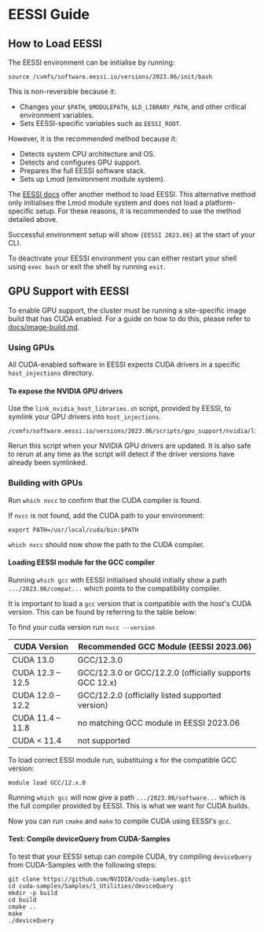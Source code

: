# EESSI Guide

## How to Load EESSI

The EESSI environment can be initialise by running:

```[bash]
source /cvmfs/software.eessi.io/versions/2023.06/init/bash
```

This is non-reversible because it:

- Changes your `$PATH`, `$MODULEPATH`, `$LD_LIBRARY_PATH`, and other critical environment variables.
- Sets EESSI-specific variables such as `EESSI_ROOT`.

However, it is the recommended method because it:

- Detects system CPU architecture and OS.
- Detects and configures GPU support.
- Prepares the full EESSI software stack.
- Sets up Lmod (environment module system).

The [EESSI docs](https://www.eessi.io/docs/using_eessi/setting_up_environment/) offer another method to load EESSI. This alternative method only initialises the Lmod module system and does not load a platform-specific setup. For these reasons, it is recommended to use the method detailed above.

Successful environment setup will show `{EESSI 2023.06}` at the start of your CLI.

To deactivate your EESSI environment you can either restart your shell using `exec bash` or exit the shell by running `exit`.

## GPU Support with EESSI

To enable GPU support, the cluster must be running a site-specific image build that has CUDA enabled. For a guide on how to do this, please refer to [docs/image-build.md](../image-build.md).

### Using GPUs

All CUDA-enabled software in EESSI expects CUDA drivers in a specific `host_injections` directory.

#### To expose the NVIDIA GPU drivers

Use the `link_nvidia_host_libraries.sh` script, provided by EESSI, to symlink your GPU drivers into `host_injections`.

```[bash]
/cvmfs/software.eessi.io/versions/2023.06/scripts/gpu_support/nvidia/link_nvidia_host_libraries.sh
```

Rerun this script when your NVIDIA GPU drivers are updated. It is also safe to rerun at any time as the script will detect if the driver versions have already been symlinked.

### Building with GPUs

Run `which nvcc` to confirm that the CUDA compiler is found.

If `nvcc` is not found, add the CUDA path to your environment:

```[bash]
export PATH=/usr/local/cuda/bin:$PATH
```

`which nvcc` should now show the path to the CUDA compiler.

#### Loading EESSI module for the GCC compiler

Running `which gcc` with EESSI initialised should initially show a path `.../2023.06/compat...` which points to the compatibility compiler.

It is important to load a `gcc` version that is compatible with the host's CUDA version. This can be found by referring to the table below:

To find your cuda version run `nvcc --version`

| **CUDA Version** | **Recommended GCC Module (EESSI 2023.06)**              |
| ---------------- | ------------------------------------------------------- |
| CUDA 13.0        | GCC/12.3.0                                              |
| CUDA 12.3 – 12.5 | GCC/12.3.0 or GCC/12.2.0 (officially supports GCC 12.x) |
| CUDA 12.0 – 12.2 | GCC/12.2.0 (officially listed supported version)        |
| CUDA 11.4 – 11.8 | no matching GCC module in EESSI 2023.06                 |
| CUDA < 11.4      | not supported                                           |

To load correct ESSI module run, substituing x for the compatible GCC version:

```[bash]
module load GCC/12.x.0
```

Running `which gcc` will now give a path `.../2023.06/software...` which is the full compiler provided by EESSI. This is what we want for CUDA builds.

Now you can run `cmake` and `make` to compile CUDA using EESSI's `gcc`.

#### Test: Compile deviceQuery from CUDA-Samples

To test that your EESSI setup can compile CUDA, try compiling `deviceQuery` from CUDA-Samples with the following steps:

```[bash]
git clone https://github.com/NVIDIA/cuda-samples.git
cd cuda-samples/Samples/1_Utilities/deviceQuery
mkdir -p build
cd build
cmake ..
make
./deviceQuery
```
